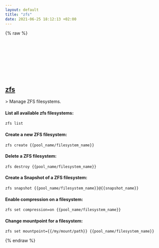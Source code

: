 ```yaml
---
layout: default
title: "zfs"
date: 2021-06-25 18:12:13 +02:00
---
```

{% raw %}
<h2 id="zfs">
  <a href="/en/common/zfs.html">zfs</a> <a href="#zfs"><svg class="icon">
    <use href="/assets/images/unicode_sprite.svg#link" />
  </svg></a>
</h2>
> Manage ZFS filesystems.

#### List all available zfs filesystems:
```shell
zfs list
```
#### Create a new ZFS filesystem:
```shell
zfs create {{pool_name/filesystem_name}}
```
#### Delete a ZFS filesystem:
```shell
zfs destroy {{pool_name/filesystem_name}}
```
#### Create a Snapshot of a ZFS filesystem:
```shell
zfs snapshot {{pool_name/filesystem_name}}@{{snapshot_name}}
```
#### Enable compression on a filesystem:
```shell
zfs set compression=on {{pool_name/filesystem_name}}
```
#### Change mountpoint for a filesystem:
```shell
zfs set mountpoint={{/my/mount/path}} {{pool_name/filesystem_name}}
```
{% endraw %}